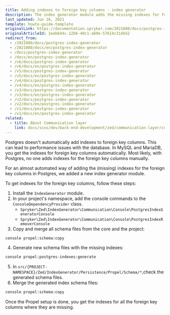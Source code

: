 ```yaml
---
title: Adding indexes to foreign key columns - index generator
description: The index generator module adds the missing indexes for foreign key columns in Postgres.
last_updated: Jun 16, 2021
template: howto-guide-template
originalLink: https://documentation.spryker.com/2021080/docs/postgres-index-generator
originalArticleId: 1eab644c-12b6-40c1-a69e-57614c314b52
redirect_from:
  - /2021080/docs/postgres-index-generator
  - /2021080/docs/en/postgres-index-generator
  - /docs/postgres-index-generator
  - /docs/en/postgres-index-generator
  - /v6/docs/postgres-index-generator
  - /v6/docs/en/postgres-index-generator
  - /v5/docs/postgres-index-generator
  - /v5/docs/en/postgres-index-generator
  - /v4/docs/postgres-index-generator
  - /v4/docs/en/postgres-index-generator
  - /v3/docs/postgres-index-generator
  - /v3/docs/en/postgres-index-generator
  - /v2/docs/postgres-index-generator
  - /v2/docs/en/postgres-index-generator
  - /v1/docs/postgres-index-generator
  - /v1/docs/en/postgres-index-generator
related:
  - title: About Communication layer
    link: docs/scos/dev/back-end-development/zed/communication-layer/communication-layer.html
---
```


Postgres doesn't automatically add indexes to foreign key columns. This can lead to performance issues with the database. In MySQL and MariaDB, you get the indexes for foreign key columns automatically. Most likely, with Postgres, no one adds indexes for the foreign key columns manually.

For an almost automated way of adding the (missing) indexes for the foreign key columns in Postgres, we added a new index generator module.


To get indexes for the foreign key columns, follow these steps:

1. Install the `IndexGenerator` module.
2. In your project's namespace, add the console commands to the `ConsoleDependencyProvider` class.
   * `Spryker\Zed\IndexGenerator\Communication\Console\PostgresIndexGeneratorConsole`
   * `Spryker\Zed\IndexGenerator\Communication\Console\PostgresIndexRemoverConsole`
3. Copy and merge all schema files from the core and the project:
```bash
console propel:schema:copy
```

4. Generate new schema files with the missing indexes:
```bash
console propel:postgres-indexes:generate
```

5. In `src/{PROJECT-NAMESPACE}/Zed/IndexGenerator/Persistence/Propel/Schema/*`,check the generated schema files.
6. Merge the generated index schema files:
```bash
console propel:schema:copy
```

Once the Propel setup is done, you get the indexes for all the foreign key columns where they are missing.

 


